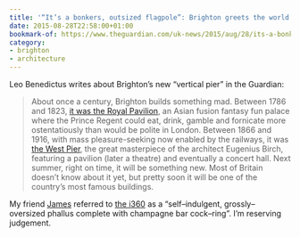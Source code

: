 ```yaml
---
title: '“It’s a bonkers, outsized flagpole”: Brighton greets the world’s tallest moving observation tower'
date: 2015-08-28T22:58:00+01:00
bookmark-of: https://www.theguardian.com/uk-news/2015/aug/28/its-a-bonkers-outsized-flagpole-brighton-greets-the-worlds-tallest-moving-observation-tower
category:
- brighton
- architecture
---
```

Leo Benedictus writes about Brighton’s new “vertical pier” in the Guardian:

> About once a century, Brighton builds something mad. Between 1786 and 1823, [it was the Royal Pavilion][1], an Asian fusion fantasy fun palace where the Prince Regent could eat, drink, gamble and fornicate more ostentatiously than would be polite in London. Between 1866 and 1916, with mass pleasure-seeking now enabled by the railways, it was [the West Pier][2], the great masterpiece of the architect Eugenius Birch, featuring a pavilion (later a theatre) and eventually a concert hall. Next summer, right on time, it will be something new. Most of Britain doesn’t know about it yet, but pretty soon it will be one of the country’s most famous buildings.

My friend [James][3] referred to [the i360][4] as a “self–indulgent, grossly–oversized phallus complete with champagne bar cock–ring”. I’m reserving judgement.

[1]: https://brightonmuseums.org.uk/royalpavilion/
[2]: https://www.westpier.co.uk/history/
[3]: https://twitter.com/boxman/status/637322230402281472
[4]: http://www.marksbarfield.com/projects/brighton-i360/
